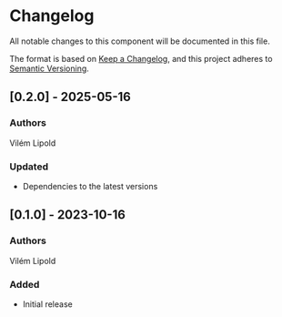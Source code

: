 # Changelog
All notable changes to this component will be documented in this file.

The format is based on [Keep a Changelog](https://keepachangelog.com/en/1.0.0/),
and this project adheres to [Semantic Versioning](https://semver.org/spec/v2.0.0.html).

## [0.2.0] - 2025-05-16
### Authors
Vilém Lipold
### Updated
- Dependencies to the latest versions

## [0.1.0] - 2023-10-16
### Authors
Vilém Lipold
### Added
- Initial release
